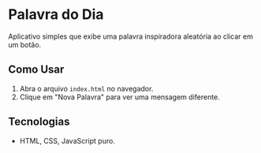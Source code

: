 # Palavra do Dia  

Aplicativo simples que exibe uma palavra inspiradora aleatória ao clicar em um botão.

## Como Usar  
1. Abra o arquivo `index.html` no navegador.  
2. Clique em "Nova Palavra" para ver uma mensagem diferente.  

## Tecnologias  
- HTML, CSS, JavaScript puro.  
